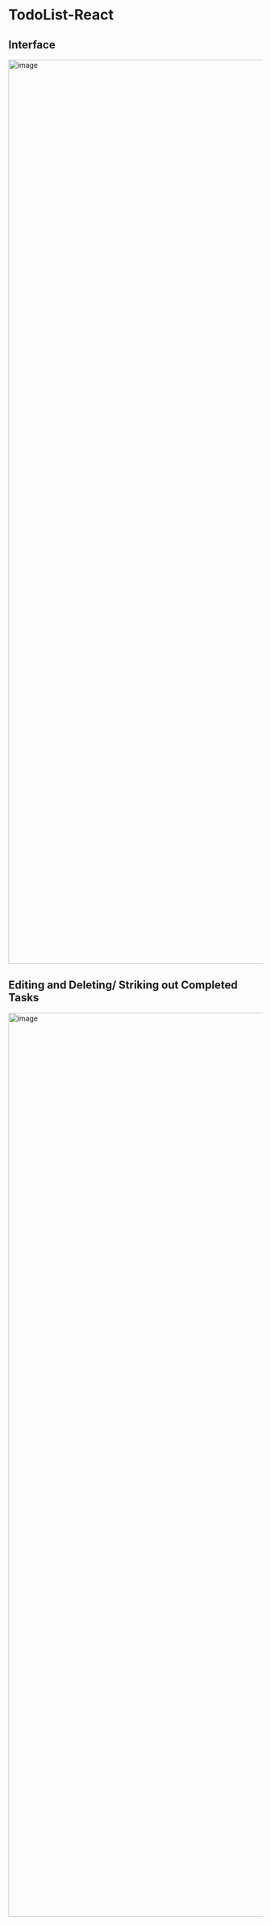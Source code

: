 # TodoList-React


## Interface 

<img width="1792" alt="image" src="https://github.com/Raviteja654321/TodoList-React/assets/94986564/4680a763-9ffc-4d72-9296-9e99d29e315b">


## Editing and Deleting/ Striking out Completed Tasks

<img width="1791" alt="image" src="https://github.com/Raviteja654321/TodoList-React/assets/94986564/290c8fcd-cd38-4a2e-b950-d2bc199c8d5d">


